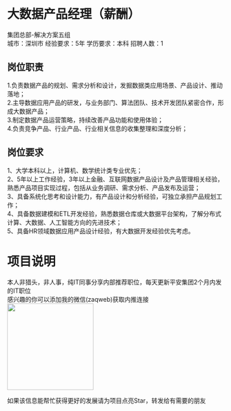 # 大数据产品经理（薪酬）
集团总部-解决方案五组  
城市：深圳市 经验要求：5年 学历要求：本科  招聘人数：1

## 岗位职责
1.负责数据产品的规划、需求分析和设计，发掘数据类应用场景、产品设计、推动落地；   
2.主导数据应用产品的研发，与业务部门、算法团队、技术开发团队紧密合作，形成大数据产品；   
3.制定数据产品运营策略，持续改善产品功能和使用体验；   
4.负责竞争产品、行业产品、行业相关信息的收集整理和深度分析；

## 岗位要求
1、大学本科以上，计算机、数学统计类专业优先；   
2、5年以上工作经验，3年以上金融、互联网数据产品设计及产品管理相关经验，熟悉产品项目实现过程，包括从业务调研、需求分析、产品发布及运营；   
3、具备系统化思考和设计能力，有产品设计和分析经验，可独立承担产品规划工作；   
4、具备数据建模和ETL开发经验，熟悉数据仓库或大数据平台架构，了解分布式计算、大数据、人工智能方向的先进技术；   
5、具备HR领域数据应用产品设计经验，有大数据开发经验优先考虑。

# 项目说明

本人非猎头，非人事，纯IT同事分享内部推荐职位，每天更新平安集团2个月内发的IT职位  
感兴趣的你可以添加我的微信(zaqweb)获取内推连接  
<img src="https://github.com/zaqweb/PA-IT-JOBS/blob/master/WechatICode.jpeg"  height="200" width="200">

如果该信息能帮忙获得更好的发展请为项目点亮Star，转发给有需要的朋友





